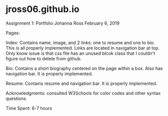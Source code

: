 # jross06.github.io

Assignment 1: Portfolio
Johanna Ross
February 6, 2019

Pages:

Index: Contains name, image, and 2 links: one to resume and one to bio. This
       is all properly implemented. Links are located in navigation bar at top.
       Only know issue is that css file has an unused blcok class that I couldn't
       figure out how to delete from github.

Bio: Contains a short biography centered on the page within a box. Also has 
     navigation bar. It is properly implemented.

Resume: Contains resume and navigation bar. It is properly implemented.

Acknowledgments: consulted W3Schools for color codes and other syntax questions

Time Spent: 6-7 hours





